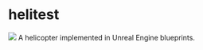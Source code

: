 # helitest
<img src=http://i.imgur.com/g5yxbVM.png>
A helicopter implemented in Unreal Engine blueprints.

